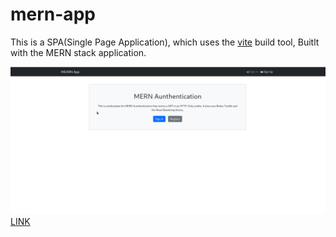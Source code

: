 # mern-app

This is a SPA(Single Page Application), which uses the [vite](https://vitejs.dev/) build tool, Buitlt with the MERN stack application.

![MERN-APP](mern.png)
[LINK](http://178.79.141.224/)
